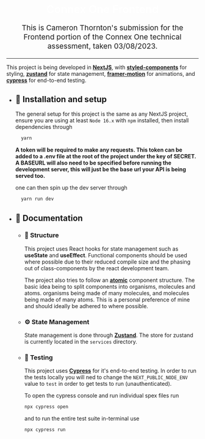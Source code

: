 <p align="center">

  <h1 align="center" style="color: #fff; font-weight: 600;">
    Connex One Frontend
  </h1>

  <p align="center" style="font-size: 1.2rem;">
 This is Cameron Thornton's submission for the Frontend portion of the Connex One technical assessment, taken 03/08/2023.

  </p>

  <hr />

[zst]: https://zustand.surge.sh/
[sty]: https://styled-components.com/
[njs]: https://nextjs.org/
[cyp]: https://www.cypress.io/
[frm]: https://www.framer.com/motion/
[atm]: https://atomicdesign.bradfrost.com/chapter-2/
[cyp]: https://www.cypress.io/
[rqu]: https://react-query-v3.tanstack.com/
[d3]: https://d3js.org/
[cjs]: https://www.chartjs.org/

This project is being developed in [**NextJS**][njs], with [**styled-components**][sty] for styling, [**zustand**][zst] for state management, [**framer-motion**][frm] for animations, and [**cypress**][cyp] for end-to-end testing.

- ## 🎉 Installation and setup

  The general setup for this project is the same as any NextJS project, ensure you are using at least `Node 16.x` with `npm` installed, then install dependencies through

  ```bash
    yarn
  ```

  **A token will be required to make any requests. This token can be added to a .env file at the root of the project under the key of SECRET. A BASEURL will also need to be specified before running the development server, this will just be the base url your API is being served too.**

  one can then spin up the dev server through

  ```bash
    yarn run dev
  ```

- ## 📖 Documentation

  - ### 🚧 Structure

    This project uses React hooks for state management such as **useState** and **useEffect**. Functional components should be used where possible due to their reduced compile size and the phasing out of class-components by the react development team.

    The project also tries to follow an [**atomic**][atm] component structure. The basic idea being to split components into organisms, molecules and atoms. organisms being made of many molecules, and molecules being made of many atoms. This is a personal preference of mine and should ideally be adhered to where possible.

  - ### ⚙️ State Management

    State management is done through [**Zustand**][zst]. The store for zustand is currently located in the `services` directory.

  - ### 🧪 Testing

    This project uses [**Cypress**][cyp] for it's end-to-end testing. In order to run the tests locally you will ned to change the `NEXT_PUBLIC_NODE_ENV` value to `test` in order to get tests to run (unauthenticated).

    To open the cypress console and run individual spex files run

    ```bash
    npx cypress open
    ```

    and to run the entire test suite in-terminal use

    ```bash
    npx cypress run
    ```

</p>
